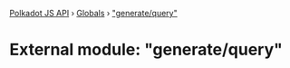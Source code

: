 [Polkadot JS API](../README.md) › [Globals](../globals.md) › ["generate/query"](_generate_query_.md)

# External module: "generate/query"


